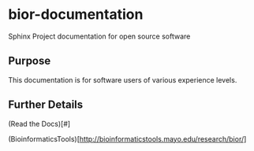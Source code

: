 # bior-documentation
Sphinx Project documentation for open source software


## Purpose
This documentation is for software users of various experience levels.

## Further Details

(Read the Docs)[#]

(BioinformaticsTools)[http://bioinformaticstools.mayo.edu/research/bior/]

